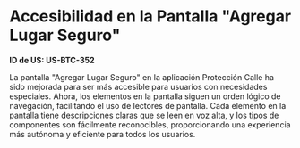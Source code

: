 # Accesibilidad en la Pantalla "Agregar Lugar Seguro"

**ID de US: US-BTC-352**

La pantalla "Agregar Lugar Seguro" en la aplicación Protección Calle ha sido mejorada para ser más accesible para usuarios con necesidades especiales. Ahora, los elementos en la pantalla siguen un orden lógico de navegación, facilitando el uso de lectores de pantalla. Cada elemento en la pantalla tiene descripciones claras que se leen en voz alta, y los tipos de componentes son fácilmente reconocibles, proporcionando una experiencia más autónoma y eficiente para todos los usuarios.